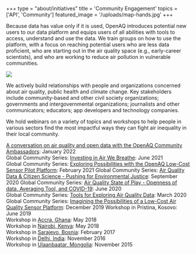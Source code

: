 +++
type = "about/initiatives"
title = 'Community Engagement'
topics = ['API', 'Community']
featured_image = '/uploads/map-hands.jpg'
+++

Because data has value only if it is used, OpenAQ introduces potential new users to our data platform and equips users of all abilities with tools to access, understand and use the data. We train groups on how to use the platform, with a focus on reaching potential users who are less data proficient, who are starting out in the air quality space (e.g., early-career scientists), and who are working to reduce air pollution in vulnerable communities. 

![](/uploads/ambassadors_workshops.webp)

We actively build relationships with people and organizations concerned about air quality, public health and climate change. Key stakeholders include community-based and other civil society organizations; governments and intergovernmental organizations; journalists and other communicators; educators; app developers and technology companies.

We hold webinars on a variety of topics and workshops to help people in various sectors find the most impactful ways they can fight air inequality in their local community.


[A conversation on air quality and open data with the OpenAQ Community Ambassadors](https://www.youtube.com/watch?v=UqFQsv8VFzc&t=17s): January 2022  
Global Community Series: [Investing in Air We Breathe](https://www.youtube.com/watch?v=mMJjzR0uvmI&t=159s): June 2021  
Global Community Series: [Exploring Possibilities with the OpenAQ Low-Cost Sensor Pilot Platform](https://www.youtube.com/watch?v=VzS_mTU3sHc&t=11s): February 2021 
Global Community Series: [Air Quality Data & Citizen Science - Pushing for Environmental Justice](https://www.youtube.com/watch?v=Ct_RUvE1VWE&t=110s): September 2020 
Global Community Series: [Air Quality State of Play - Openness of data, Averaging Tool, and COVID-19](https://www.youtube.com/watch?v=sHg2TafhxsI&t=59s): June 2020  
Global Community Series: [Tools for Exploring Air Quality Data](https://www.youtube.com/watch?v=4Iiswd2Oi2c&t=1305s): March 2020  
Global Community Series: [Imagining the Possibilities of a Low-Cost Air Quality Sensor Platform](https://www.youtube.com/watch?v=IQWB7mUlnlI&t=51s): December 2019 
Workshop in Pristina, Kosovo: June 2019  
Workshop in [Accra, Ghana](https://www.dropbox.com/s/mksfchtt9ju7h2m/Public_Sub-Saharan%20Africa%20Workshop%20Report.pdf?dl=0): May 2018  
Workshop in [Nairobi, Kenya](https://www.dropbox.com/s/mksfchtt9ju7h2m/Public_Sub-Saharan%20Africa%20Workshop%20Report.pdf?dl=0): May 2018  
Workshop in [Sarajevo, Bosnia](https://www.dropbox.com/s/436sug0dubutfu6/Report%20from%20the%20Sarajevo%20OpenAQ%20Workshop.pdf?dl=0): February 2017  
Workshop in [Delhi, India](https://openaq.medium.com/delhi-openaq-workshop-info-materials-and-results-2bd74b88bee6): November 2016  
Workshop in [Ulaanbaatar, Mongolia](https://openaq.medium.com/the-ub-openaq-workshop-results-5e9a9829660c): November 2015
